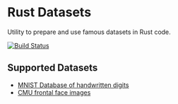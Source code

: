 Rust Datasets
=============

Utility to prepare and use famous datasets in Rust code.

[![Build Status](https://travis-ci.org/ic/rust-datasets.svg?branch=master)](https://travis-ci.org/ic/rust-datasets)

Supported Datasets
------------------

* [MNIST Database of handwritten digits](http://yann.lecun.com/exdb/mnist/)
* [CMU frontal face images](http://vasc.ri.cmu.edu//idb/html/face/frontal_images/index.html)

